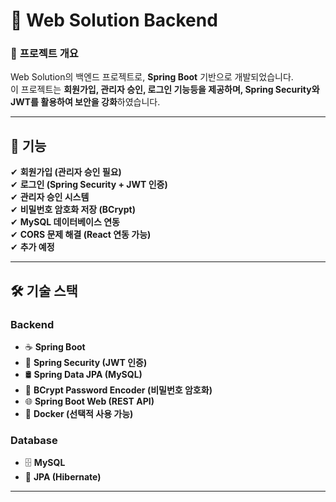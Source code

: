 # 🚀 Web Solution Backend

### 🔗 **프로젝트 개요**

Web Solution의 백엔드 프로젝트로, **Spring Boot** 기반으로 개발되었습니다.  
이 프로젝트는 **회원가입, 관리자 승인, 로그인 기능등을 제공하며, Spring Security와 JWT를 활용하여 보안을 강화**하였습니다.

---

## 📌 **기능**

✔ **회원가입 (관리자 승인 필요)**  
✔ **로그인 (Spring Security + JWT 인증)**  
✔ **관리자 승인 시스템**  
✔ **비밀번호 암호화 저장 (BCrypt)**  
✔ **MySQL 데이터베이스 연동**  
✔ **CORS 문제 해결 (React 연동 가능)**  
✔ **추가 예정**


---

## 🛠 **기술 스택**

### **Backend**

- ☕ **Spring Boot**
- 🔐 **Spring Security (JWT 인증)**
- 🛢 **Spring Data JPA (MySQL)**
- 🔑 **BCrypt Password Encoder (비밀번호 암호화)**
- 🌐 **Spring Boot Web (REST API)**
- 🐳 **Docker (선택적 사용 가능)**

### **Database**

- 🗄 **MySQL**
- 📜 **JPA (Hibernate)**

---
